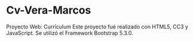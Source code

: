 # Cv-Vera-Marcos
Proyecto Web: Currículum
Este proyecto fué realizado con HTML5, CC3 y JavaScript. Se utilizó el Framework Bootstrap 5.3.0.
